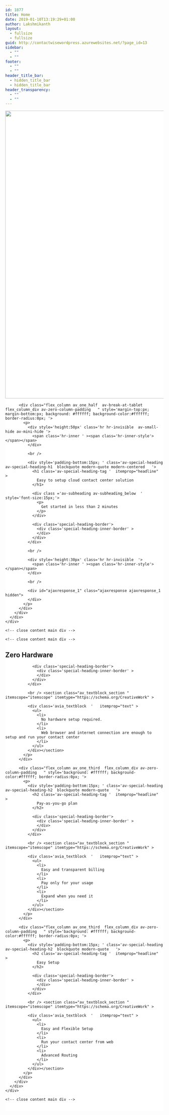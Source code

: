 ```yaml
---
id: 1877
title: Home
date: 2019-01-10T13:19:29+01:00
author: Lakshmikanth
layout:
  - fullsize
  - fullsize
guid: http://contactwisewordpress.azurewebsites.net/?page_id=13
sidebar:
  - ""
  - ""
footer:
  - ""
  - ""
header_title_bar:
  - hidden_title_bar
  - hidden_title_bar
header_transparency:
  - ""
  - ""
---
```

</div></div></div><!-- close content main div --></div></div>

<div id='av_section_8' class='avia-section main_color avia-section-default avia-no-border-styling avia-bg-style-parallax   av-minimum-height av-minimum-height-50 container_wrap sidebar_right' style='background-color: #ffffff;  '  >
  <div class='container' >
    <div class='template-page content  av-content-small alpha units'>
      <div class='post-entry post-entry-type-page post-entry-1078'>
        <div class='entry-content-wrapper clearfix'>
          <div class="flex_column av_one_half  av-break-at-tablet flex_column_div av-zero-column-padding first  " style='margin-top:px; margin-bottom:px; border-radius:0px; '>
            <div class='avia-image-container  av-styling-no-styling    avia-align-center '  itemprop="ImageObject" itemscope="itemscope" itemtype="https://schema.org/ImageObject"  >
              <div class='avia-image-container-inner'>
                <div class='avia-image-overlay-wrap'>
                  <img class='avia_image' src='/wp-content/uploads/2019/01/fogg-success-1.png' alt='' title='fogg-success-1' height="912" width="1216"  itemprop="thumbnailUrl" />
                </div>
              </div>
            </div>
          </div>
          
          <div class="flex_column av_one_half  av-break-at-tablet flex_column_div av-zero-column-padding   " style='margin-top:px; margin-bottom:px; background: #ffffff; background-color:#ffffff; border-radius:0px; '>
            <p>
              <div style='height:50px' class='hr hr-invisible  av-small-hide av-mini-hide '>
                <span class='hr-inner ' ><span class='hr-inner-style'></span></span>
              </div>
              
              <br /> 
              
              <div style='padding-bottom:15px; ' class='av-special-heading av-special-heading-h1  blockquote modern-quote modern-centered   '>
                <h1 class='av-special-heading-tag '  itemprop="headline"  >
                  Easy to setup cloud contact center solution
                </h1>
                
                <div class ='av-subheading av-subheading_below  ' style='font-size:15px;'>
                  <p>
                    Get started in less than 2 minutes
                  </p>
                </div>
                
                <div class='special-heading-border'>
                  <div class='special-heading-inner-border' >
                  </div>
                </div>
              </div>
              
              <br /> 
              
              <div style='height:30px' class='hr hr-invisible  '>
                <span class='hr-inner ' ><span class='hr-inner-style'></span></span>
              </div>
              
              <br /> 
              
              <div id="ajaxresponse_1" class="ajaxresponse ajaxresponse_1 hidden">
              </div>
            </p>
          </div>
        </div>
      </div>
    </div>
    
    <!-- close content main div -->
  </div>
</div>

<div id='after_section_8' class='main_color av_default_container_wrap container_wrap sidebar_right' style=' '  >
  <div class='container' >
    <div class='template-page content  av-content-small alpha units'>
      <div class='post-entry post-entry-type-page post-entry-1078'>
        <div class='entry-content-wrapper clearfix'>
        </div>
      </div>
    </div>
    
    <!-- close content main div -->
  </div>
</div>

<div id='av_section_9' class='avia-section main_color avia-section-default avia-no-border-styling avia-bg-style-scroll   container_wrap sidebar_right' style='background-color: #ffffff;  '  >
  <div class='container' >
    <div class='template-page content  av-content-small alpha units'>
      <div class='post-entry post-entry-type-page post-entry-1078'>
        <div class='entry-content-wrapper clearfix'>
          <div class="flex_column av_one_third  flex_column_div av-zero-column-padding first  " style='background: #ffffff; background-color:#ffffff; border-radius:0px; '>
            <p>
              <div style='padding-bottom:15px; ' class='av-special-heading av-special-heading-h2  blockquote modern-quote   '>
                <h2 class='av-special-heading-tag '  itemprop="headline"  >
                  Zero Hardware
                </h2>
                
                <div class='special-heading-border'>
                  <div class='special-heading-inner-border' >
                  </div>
                </div>
              </div>
              
              <br /> <section class="av_textblock_section " itemscope="itemscope" itemtype="https://schema.org/CreativeWork" >
              
              <div class='avia_textblock  '   itemprop="text" >
                <ul>
                  <li>
                    No hardware setup required.
                  </li>
                  <li>
                    Web browser and internet connection are enough to setup and run your contact center
                  </li>
                </ul>
              </div></section>
            </p>
          </div>
          
          <div class="flex_column av_one_third  flex_column_div av-zero-column-padding   " style='background: #ffffff; background-color:#ffffff; border-radius:0px; '>
            <p>
              <div style='padding-bottom:15px; ' class='av-special-heading av-special-heading-h2  blockquote modern-quote   '>
                <h2 class='av-special-heading-tag '  itemprop="headline"  >
                  Pay-as-you-go plan
                </h2>
                
                <div class='special-heading-border'>
                  <div class='special-heading-inner-border' >
                  </div>
                </div>
              </div>
              
              <br /> <section class="av_textblock_section " itemscope="itemscope" itemtype="https://schema.org/CreativeWork" >
              
              <div class='avia_textblock  '   itemprop="text" >
                <ul>
                  <li>
                    Easy and transparent billing
                  </li>
                  <li>
                    Pay only for your usage
                  </li>
                  <li>
                    Expand when you need it
                  </li>
                </ul>
              </div></section>
            </p>
          </div>
          
          <div class="flex_column av_one_third  flex_column_div av-zero-column-padding   " style='background: #ffffff; background-color:#ffffff; border-radius:0px; '>
            <p>
              <div style='padding-bottom:15px; ' class='av-special-heading av-special-heading-h2  blockquote modern-quote   '>
                <h2 class='av-special-heading-tag '  itemprop="headline"  >
                  Easy Setup
                </h2>
                
                <div class='special-heading-border'>
                  <div class='special-heading-inner-border' >
                  </div>
                </div>
              </div>
              
              <br /> <section class="av_textblock_section " itemscope="itemscope" itemtype="https://schema.org/CreativeWork" >
              
              <div class='avia_textblock  '   itemprop="text" >
                <ul>
                  <li>
                    Easy and Flexible Setup
                  </li>
                  <li>
                    Run your contact center from web
                  </li>
                  <li>
                    Advanced Routing
                  </li>
                </ul>
              </div></section>
            </p>
          </div>
        </div>
      </div>
    </div>
    
    <!-- close content main div -->
  </div>
</div>

<div id='after_section_9' class='main_color av_default_container_wrap container_wrap sidebar_right' style=' '  >
  <div class='container' >
    <div class='template-page content  av-content-small alpha units'>
      <div class='post-entry post-entry-type-page post-entry-1078'>
        <div class='entry-content-wrapper clearfix'>
          </p>